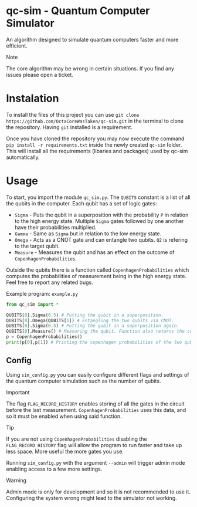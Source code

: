 # qc-sim - Quantum Computer Simulator
An algorithm designed to simulate quantum computers faster and more efficient.

> [!NOTE]
> The core algorithm may be wrong in certain situations. If you find any issues please open a ticket.

# Instalation
To install the files of this project you can use `git clone https://github.com/OctaCoreWasTaken/qc-sim.git` in the terminal to clone
the repository. Having `git` installed is a requirement.

Once you have cloned the repository you may now execute the command `pip install -r requirements.txt` inside the 
newly created `qc-sim` folder. This will install all the requirements (libaries and packages) used by qc-sim automatically.

# Usage

To start, you import the module `qc_sim.py`. The `QUBITS` constant is a list of all the qubits in the computer. Each qubit has a set of logic gates:
  - `Sigma` - Puts the qubit in a superposition with the probability `P` in relation to the high energy state. Multiple `Sigma` gates followed by one another have their probabilities multiplied.
  - `Gamma` - Same as `Sigma` but in relation to the low energy state.
  - `Omega` - Acts as a CNOT gate and can entangle two qubits. `Q2` is refering to the target qubit.
  - `Measure` - Measures the qubit and has an effect on the outcome of `CopenhagenProbabilities`.

Outside the qubits there is a function called `CopenhagenProbabilities` which computes the probabilities of measurement being in the high
energy state. Feel free to report any related bugs.

Example program: `example.py`
```python
from qc_sim import *

QUBITS[0].Sigma(0.5) # Putting the qubit in a superposition.
QUBITS[0].Omega(QUBITS[1]) # Entangling the two qubits via CNOT.
QUBITS[0].Sigma(0.5) # Putting the qubit in a superposition again.
QUBITS[0].Measure() # Measuring the qubit. Function also returns the collapsed value.
p = CopenhagenProbabilities()
print(p[0],p[1]) # Printing the copenhagen probabilities of the two qubits q0 and q1.
```

## Config
Using `sim_config.py` you can easily configure different flags and settings of the quantum computer simulation such as the number of
qubits.

> [!IMPORTANT]
> The flag `FLAG_RECORD_HISTORY` enables storing of all the gates in the circuit before the last measurement. 
> `CopenhagenProbabilities` uses this data, and so it must be enabled when using said function.

> [!TIP]
> If you are not using `CopenhagenProbabilities` disabling the `FLAG_RECORD_HISTORY` flag will allow the program to run faster and
> take up less space. More useful the more gates you use.

Running `sim_config.py` with the argument `--admin` will trigger admin mode enabling access to a few more settings.

> [!WARNING]
> Admin mode is only for development and so it is not recommended to use it.
> Configuring the system wrong might lead to the simulator not working.
